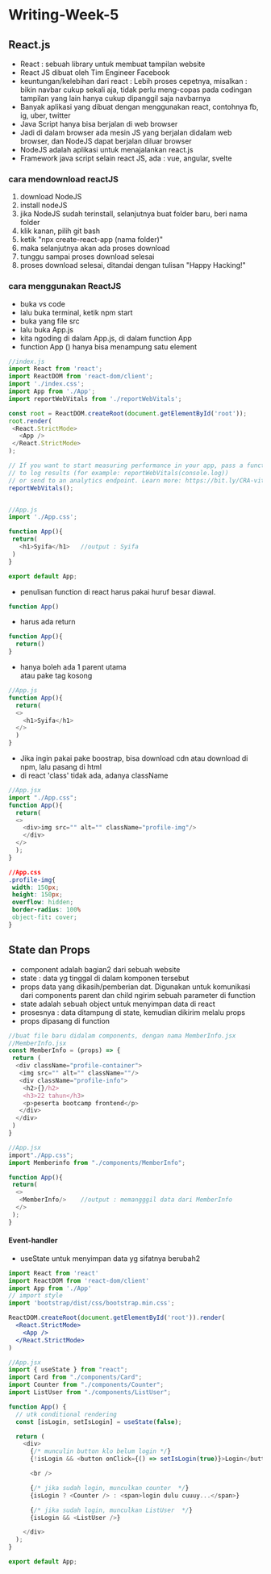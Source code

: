 # Writing-Week-5
## React.js
- React : sebuah library untuk membuat tampilan website
- React JS dibuat oleh Tim Engineer Facebook
- keuntungan/kelebihan dari react : Lebih proses cepetnya, misalkan : bikin navbar cukup sekali aja, tidak perlu meng-copas pada codingan tampilan yang lain hanya cukup dipanggil saja navbarnya
- Banyak aplikasi yang dibuat dengan menggunakan react, contohnya fb, ig, uber, twitter
- Java Script hanya bisa berjalan di web browser
- Jadi di dalam browser ada mesin JS yang berjalan didalam web browser, dan NodeJS dapat berjalan diluar browser
- NodeJS adalah aplikasi untuk menajalankan react.js
- Framework java script selain react JS, ada : vue, angular, svelte
### cara mendownload reactJS
1. download NodeJS
2. install nodeJS
3. jika NodeJS sudah terinstall, selanjutnya buat folder baru, beri nama folder
4. klik kanan, pilih git bash
5. ketik "npx create-react-app (nama folder)"
6. maka selanjutnya akan ada proses download
7. tunggu sampai proses download selesai
8. proses download selesai, ditandai dengan tulisan "Happy Hacking!"
### cara menggunakan ReactJS
- buka vs code
- lalu buka terminal, ketik npm start
- buka yang file src
- lalu buka App.js
- kita ngoding di dalam App.js, di dalam function App
- function App () hanya bisa menampung satu element
 ```js
 //index.js
import React from 'react';
import ReactDOM from 'react-dom/client';
import './index.css';
import App from './App';
import reportWebVitals from './reportWebVitals';

const root = ReactDOM.createRoot(document.getElementById('root'));
root.render(
  <React.StrictMode>
    <App />
  </React.StrictMode>
);

// If you want to start measuring performance in your app, pass a function
// to log results (for example: reportWebVitals(console.log))
// or send to an analytics endpoint. Learn more: https://bit.ly/CRA-vitals
reportWebVitals();


 //App.js
 import './App.css';
 
 function App(){
  return(
    <h1>Syifa</h1>   //output : Syifa
  )
}

export default App;
 ```

- penulisan function di react harus pakai huruf besar diawal. 
```js
function App()
```
- harus ada return
```js
function App(){
  return()
}
```
- hanya boleh ada 1 parent utama <div></div> atau pake tag kosong
```js
//App.js
function App(){
  return(
  <>
    <h1>Syifa</h1>
  </>
  )
}
```
- Jika ingin pakai pake boostrap, bisa download cdn atau download di npm, lalu pasang di html
- di react 'class' tidak ada, adanya className
```js
//App.jsx
import "./App.css";
function App(){
  return(
  <>
    <div>img src="" alt="" className="profile-img"/>
    </div>
  </>
  );
}
```
```css
//App.css
.profile-img{
 width: 150px;
 height: 150px;
 overflow: hidden;
 border-radius: 100%
 object-fit: cover;
}
```
## State dan Props
- component adalah bagian2 dari sebuah website
- state : data yg tinggal di dalam komponen tersebut
- props data yang dikasih/pemberian dat. Digunakan untuk komunikasi dari components parent dan child ngirim sebuah parameter di function
- state adalah sebuah object untuk menyimpan data di react
- prosesnya : data ditampung di state, kemudian dikirim melalu props
- props dipasang di function
```js
//buat file baru didalam components, dengan nama MemberInfo.jsx
//MemberInfo.jsx
const MemberInfo = (props) => {
 return (
  <div className="profile-container">
   <img src="" alt="" className=""/>
   <div className="profile-info">
    <h2>{}/h2>
    <h3>22 tahun</h3>
    <p>peserta bootcamp frontend</p>
   </div>
  </div>
 )
}
```
```js
//App.jsx
import"./App.css";
import Memberinfo from "./components/MemberInfo";

function App(){
 return(
  <>
   <MemberInfo/>    //output : memangggil data dari MemberInfo
  </>
 );
}
```
#### Event-handler
- useState untuk menyimpan data yg sifatnya berubah2
```main.jsx
import React from 'react'
import ReactDOM from 'react-dom/client'
import App from './App'
// import style
import 'bootstrap/dist/css/bootstrap.min.css';

ReactDOM.createRoot(document.getElementById('root')).render(
  <React.StrictMode>
    <App />
  </React.StrictMode>
)
```
```js
//App.jsx
import { useState } from "react";
import Card from "./components/Card";
import Counter from "./components/Counter";
import ListUser from "./components/ListUser";

function App() {
  // utk conditional rendering
  const [isLogin, setIsLogin] = useState(false);

  return (
    <div>
      {/* munculin button klo belum login */}
      {!isLogin && <button onClick={() => setIsLogin(true)}>Login</button>}

      <br />

      {/* jika sudah login, munculkan counter  */}
      {isLogin ? <Counter /> : <span>login dulu cuuuy...</span>}

      {/* jika sudah login, munculkan ListUser  */}
      {isLogin && <ListUser />}

    </div>
  );
}

export default App;
```

